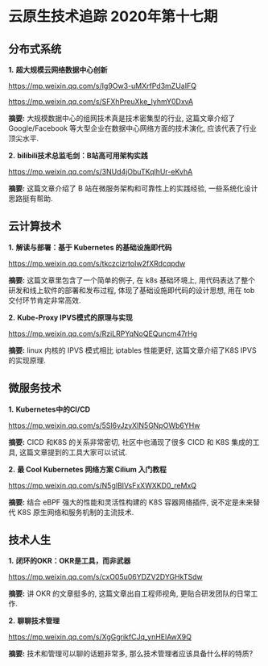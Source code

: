 # 云原生技术追踪 2020年第十七期

## 分布式系统

**1.** **超大规模云网络数据中心创新**

https://mp.weixin.qq.com/s/Ig9Ow3-uMXrfPd3mZUaIFQ

https://mp.weixin.qq.com/s/SFXhPreuXke_IyhmY0DxvA

**摘要:** 大规模数据中心的组网技术真是技术密集型的行业, 这篇文章介绍了 Google/Facebook 等大型企业在数据中心网络方面的技术演化, 应该代表了行业顶尖水平.

**2.** **bilibili技术总监毛剑：B站高可用架构实践**

https://mp.weixin.qq.com/s/3NUd4jObuTKqlhUr-eKvhA

**摘要:** 这篇文章介绍了 B 站在微服务架构和可靠性上的实践经验, 一些系统化设计思路挺有帮助.

## 云计算技术

**1.** **解读与部署：基于 Kubernetes 的基础设施即代码**

https://mp.weixin.qq.com/s/tkczcizrtoIw2fXRdcqpdw

**摘要:** 这篇文章里包含了一个简单的例子, 在 k8s 基础环境上, 用代码表达了整个研发和线上软件的部署和发布过程, 体现了基础设施即代码的设计思想, 用在 tob 交付环节肯定非常高效.

**2.** **Kube-Proxy IPVS模式的原理与实现**

https://mp.weixin.qq.com/s/RziLRPYqNoQEQuncm47rHg

**摘要:** linux 内核的 IPVS 模式相比 iptables 性能更好, 这篇文章介绍了K8S IPVS 的实现原理.

## 微服务技术

**1.** **Kubernetes中的CI/CD**

https://mp.weixin.qq.com/s/5Sl6vJzyXIN5GNpOWb6YHw

**摘要:** CICD 和K8S 的关系非常密切, 社区中也涌现了很多 CICD 和 K8S 集成的工具, 这篇文章提到的工具大家可以试试.

**2.** **最 Cool Kubernetes 网络方案 Cilium 入门教程**

https://mp.weixin.qq.com/s/N5glBIVsFxXWXKD0_reMxQ

**摘要:** 结合 eBPF 强大的性能和灵活性构建的 K8S 容器网络插件, 说不定是未来替代 K8S 原生网络和服务机制的主流技术.

## 技术人生

**1.** **闭环的OKR：OKR是工具，而非武器**

https://mp.weixin.qq.com/s/cxO05u06YDZV2DYGHkTSdw

**摘要:** 讲 OKR 的文章挺多的, 这篇文章出自工程师视角, 更贴合研发团队的日常工作.

**2.** **聊聊技术管理**

https://mp.weixin.qq.com/s/XgGgrikfCJq_ynHElAwX9Q

**摘要:** 技术和管理可以聊的话题非常多, 那么技术管理者应该具备什么样的特质?
